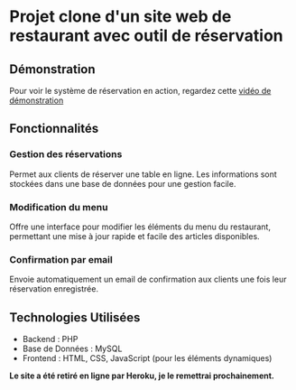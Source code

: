 # Projet clone d'un site web de restaurant avec outil de réservation


## Démonstration

Pour voir le système de réservation en action, regardez cette [vidéo de démonstration](https://youtu.be/H0g-RFFdGAs)

## Fonctionnalités

### Gestion des réservations

Permet aux clients de réserver une table en ligne. Les informations sont stockées dans une base de données pour une gestion facile.

### Modification du menu

Offre une interface pour modifier les éléments du menu du restaurant, permettant une mise à jour rapide et facile des articles disponibles.

### Confirmation par email

Envoie automatiquement un email de confirmation aux clients une fois leur réservation enregistrée.

## Technologies Utilisées

- Backend : PHP
- Base de Données : MySQL
- Frontend : HTML, CSS, JavaScript (pour les éléments dynamiques)

****Le site a été retiré en ligne par Heroku, je le remettrai prochainement.****
